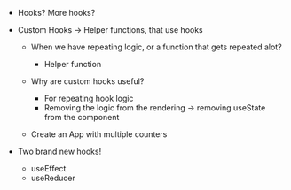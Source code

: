 - Hooks? More hooks?
 <!-- Hooks or state? -->
- Custom Hooks -> Helper functions, that use hooks

    - When we have repeating logic, or a function that gets repeated alot?
        - Helper function

    - Why are custom hooks useful?
        - For repeating hook logic
        - Removing the logic from the rendering -> removing useState from the component
    - Create an App with multiple counters

- Two brand new hooks!
    - useEffect
    - useReducer